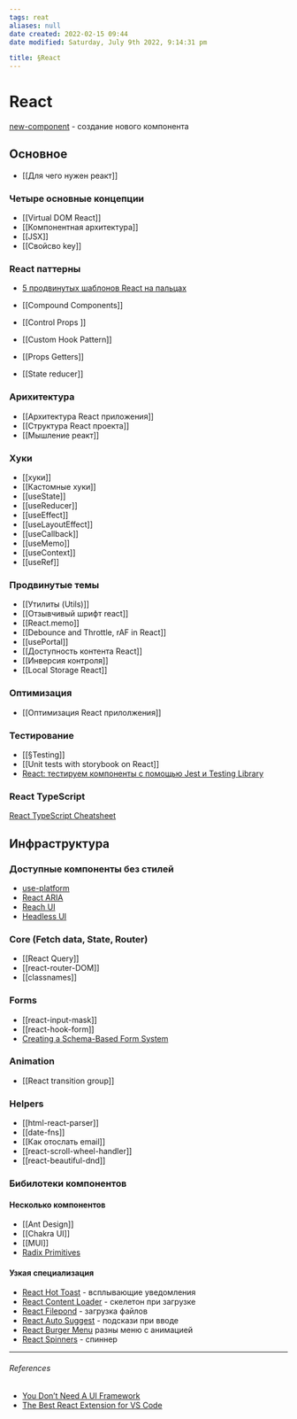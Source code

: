 ```yaml
---
tags: reat
aliases: null
date created: 2022-02-15 09:44
date modified: Saturday, July 9th 2022, 9:14:31 pm

title: §React
---
```


# React

[new-component](https://github.com/joshwcomeau/new-component) - создание нового компонента

## Основное

- [[Для чего нужен реакт]]

### Четыре основные концепции

- [[Virtual DOM React]]
- [[Компонентная архитектура]]
- [[JSX]]
- [[Свойсво key]]

### React паттерны

- [5 продвинутых шаблонов React на пальцах](https://nuancesprog.ru/p/14066/)

- [[Compound Components]]
- [[Control Props ]]
- [[Custom Hook Pattern]]
- [[Props Getters]]
- [[State reducer]]

### Арихитектура

- [[Архитектура React приложения]]
- [[Структура React проекта]]
- [[Мышление реакт]]

### Хуки

- [[хуки]]
- [[Кастомные хуки]]
- [[useState]]
- [[useReducer]]
- [[useEffect]]
- [[useLayoutEffect]]
- [[useCallback]]
- [[useMemo]]
- [[useContext]]
- [[useRef]]

### Продвинутые темы

- [[Утилиты (Utils)]]
- [[Отзывчивый шрифт react]]
- [[React.memo]]
- [[Debounce and Throttle, rAF  in React]]
- [[usePortal]]
- [[Доступность контента React]]
- [[Инверсия контроля]]
- [[Local Storage React]]

### Оптимизация

- [[Оптимизация React прилолжения]]

### Тестирование

- [[§Testing]]
- [[Unit tests with storybook on React]]
- [React: тестируем компоненты с помощью Jest и Testing Library](https://habr.com/ru/company/timeweb/blog/670480/)

### React TypeScript

[React TypeScript Cheatsheet](https://react-typescript-cheatsheet.netlify.app/)

## Инфраструктура

### Доступные компоненты без стилей

- [use-platform](https://github.com/use-platform/use-platform)
- [React ARIA](https://react-spectrum.adobe.com/react-aria/)
- [Reach UI](https://reach.tech/)
- [Headless UI](https://headlessui.dev/)

### Core (Fetch data, State, Router)

- [[React Query]]
- [[react-router-DOM]]
- [[classnames]]

### Forms

- [[react-input-mask]]
- [[react-hook-form]]
- [Creating a Schema-Based Form System](https://www.taniarascia.com/schema-based-form-system/)

### Animation

- [[React transition group]]

### Helpers

- [[html-react-parser]]
- [[date-fns]]
- [[Как отослать email]]
- [[react-scroll-wheel-handler]]
- [[react-beautiful-dnd]]

### Бибилотеки компонентов

#### Несколько компонентов

- [[Ant Design]]
- [[Chakra UI]]
- [[MUI]]
- [Radix Primitives](https://www.radix-ui.com/)

#### Узкая специализация

- [React Hot Toast](http://react-hot-toast.com/) - всплывающие уведомления
- [React Content Loader](https://skeletonreact.com/) - скелетон при загрузке
- [React Filepond](https://pqina.nl/filepond/) - загрузка файлов
- [React Auto Suggest](http://react-autosuggest.js.org/) - подскази при вводе
- [React Burger Menu](https://negomi.github.io/react-burger-menu/) разны меню с анимацией
- [React Spinners](https://www.davidhu.io/react-spinners/) - спиннер

---

###### References

- [You Don’t Need A UI Framework](https://www.smashingmagazine.com/2022/05/you-dont-need-ui-framework/#:~:text=USABILITY%20AND%20ACCESSIBILITY-,%23,-The%20final%20reason)
- [The Best React Extension for VS Code](https://www.digitalocean.com/community/tutorials/the-best-react-extension-for-vs-code)
